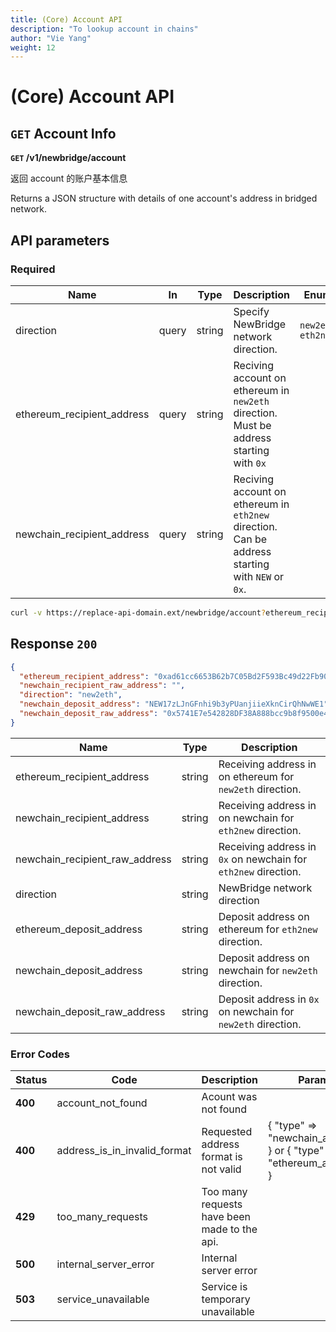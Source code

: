 ```yaml
---
title: (Core) Account API
description: "To lookup account in chains"
author: "Vie Yang"
weight: 12
---
```


# (Core) Account API

## `GET` Account Info

**`GET` /v1/newbridge/account**

返回 account 的账户基本信息

Returns a JSON structure with details of one account's address in bridged network.

## API parameters

### Required

| Name                       | In    | Type   | Description                                                                                      | Enum                |
| -------------------------- | ----- | ------ | ------------------------------------------------------------------------------------------------ | ------------------- |
| direction                  | query | string | Specify NewBridge network direction.                                                             | `new2eth` `eth2new` |
| ethereum_recipient_address | query | string | Reciving account on ethereum in `new2eth` direction. Must be address starting with `0x`          |                     |
| newchain_recipient_address | query | string | Reciving account on ethereum in `eth2new` direction. Can be address starting with `NEW` or `0x`. |                     |

```bash
curl -v https://replace-api-domain.ext/newbridge/account?ethereum_recipient_address=0xad61cc6653B62b7C05Bd2F593Bc49d22Fb901A9c&direction=new2eth
```

## Response `200`

```json
{
  "ethereum_recipient_address": "0xad61cc6653B62b7C05Bd2F593Bc49d22Fb901A9c",
  "newchain_recipient_raw_address": "",
  "direction": "new2eth",
  "newchain_deposit_address": "NEW17zLJnGFnhi9b3yPUanjiieXknCirQhNwWE1",
  "newchain_deposit_raw_address": "0x5741E7e542828DF38A888bcc9b8f9500e4331420"
}
```

| Name                           | Type   | Description                                                    |
| ------------------------------ | ------ | -------------------------------------------------------------- |
| ethereum_recipient_address     | string | Receiving address in on ethereum for `new2eth` direction.      |
| newchain_recipient_address     | string | Receiving address in on newchain for `eth2new` direction.      |
| newchain_recipient_raw_address | string | Receiving address in `0x` on newchain for `eth2new` direction. |
| direction                      | string | NewBridge network direction                                    |
| ethereum_deposit_address       | string | Deposit address on ethereum for `eth2new` direction.           |
| newchain_deposit_address       | string | Deposit address on newchain for `new2eth` direction.           |
| newchain_deposit_raw_address   | string | Deposit address in `0x` on newchain for `new2eth` direction.   |

### Error Codes

| Status  | Code                         | Description                                  | Params                                                               |
| ------- | ---------------------------- | -------------------------------------------- | -------------------------------------------------------------------- |
| **400** | account_not_found            | Acount was not found                         |                                                                      |
| **400** | address_is_in_invalid_format | Requested address format is not valid        | { "type" => "newchain_address" } or { "type" => "ethereum_address" } |
| **429** | too_many_requests            | Too many requests have been made to the api. |                                                                      |
| **500** | internal_server_error        | Internal server error                        |                                                                      |
| **503** | service_unavailable          | Service is temporary unavailable             |                                                                      |
